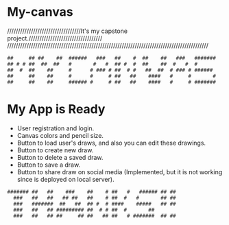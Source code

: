 # My-canvas

//////////////////////////////////It's my capstone project.//////////////////////////////////
/////////////////////////////////////////////////////////////////////////////////////////////

```
##     ## ##    ##  ######   ###   ##    #  ##    ##   ###   #######
## # # ##  ##  ##   #       #   #  ## #  #  ##    ##  #   #  # 
##  #  ##    ##     #      # ### # ##  # #   ##  ##  # ### # ###### 
##     ##    ##     #      #     # ##   ##    ####   #     #       #
##     ##    ##     ###### #     # ##   ##    ####   #     # #######
```

# My App is Ready 
* User registration and login.
* Canvas colors and pencil size.
* Button to load user's draws, and also you can edit these drawings.
* Button to create new draw.
* Button to delete a saved draw.
* Button to save a draw.
* Button to share draw on social media (Implemented, but it is not working since is deployed on local server).

```
####### ##   ##    ###    ##    # ##   #   ###### ## ##
  ###   ##   ##   ## ##   ##    # ##  #   #       ## ##
  ###   #######  ##   ##  ## #  # ####    #####   ## ##
  ###   ##   ## ######### ##  # # ##  #       ##
  ###   ##   ## ##     ## ##   ## ##   # #######  ## ##

```
